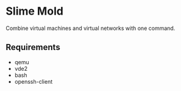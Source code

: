 # Slime Mold

Combine virtual machines and virtual networks with one command.

## Requirements

- qemu
- vde2
- bash
- openssh-client

